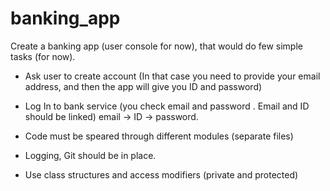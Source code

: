 # banking_app

Create a banking app (user console for now), that would do few simple tasks (for now). 
 - Ask user to create account (In that case you need to provide your email address, and then the app will give you ID and password)
 - Log In to bank service (you check email and password . Email and ID should be linked) email -> ID -> password.

 - Code must be speared through different modules (separate files)
 - Logging, Git should be in place. 
 - Use class structures and access modifiers (private and protected)